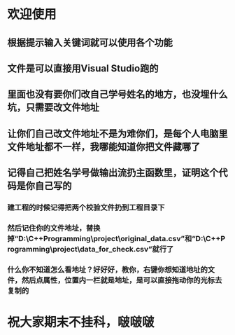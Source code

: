 # 欢迎使用
## 根据提示输入关键词就可以使用各个功能
## 文件是可以直接用Visual Studio跑的
## 里面也没有要你们改自己学号姓名的地方，也没埋什么坑，只需要改文件地址
## 让你们自己改文件地址不是为难你们，是每个人电脑里文件地址都不一样，我哪能知道你把文件藏哪了
## 记得自己把姓名学号做输出流扔主函数里，证明这个代码是你自己写的
### 建工程的时候记得把两个校验文件扔到工程目录下
### 然后记住你的文件地址，替换掉“D:\\C++Programming\\project\\original_data.csv”和“D:\\C++Programming\\project\\data_for_check.csv”就行了
### 什么你不知道怎么看地址？好好好，教你，右键你想知道地址的文件，然后点属性，位置内一栏就是地址，是可以直接拖动你的光标去复制的
# 祝大家期末不挂科，啵啵啵

